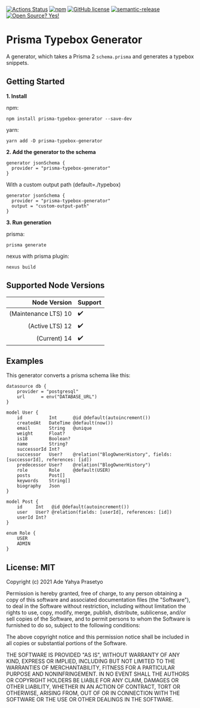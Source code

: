 [![Actions Status](https://github.com/adeyahya/prisma-typebox-generator/workflows/build/badge.svg)](https://github.com/adeyahya/prisma-typebox-generator/actions)
[![npm](https://img.shields.io/npm/v/prisma-typebox-generator)](https://www.npmjs.com/package/prisma-typebox-generator)
[![GitHub license](https://img.shields.io/github/license/Naereen/StrapDown.js.svg)](https://github.com/adeyahya/prisma-typebox-generator/blob/master/LICENSE)
[![semantic-release](https://img.shields.io/badge/%20%20%F0%9F%93%A6%F0%9F%9A%80-semantic--release-e10079.svg)](https://github.com/semantic-release/semantic-release)
[![Open Source? Yes!](https://badgen.net/badge/Open%20Source%20%3F/Yes%21/blue?icon=github)](https://github.com/Naereen/badges/)

# Prisma Typebox Generator

A generator, which takes a Prisma 2 `schema.prisma` and generates a typebox snippets.

## Getting Started

**1. Install**

npm:

```shell
npm install prisma-typebox-generator --save-dev
```

yarn:

```shell
yarn add -D prisma-typebox-generator
```

**2. Add the generator to the schema**

```prisma
generator jsonSchema {
  provider = "prisma-typebox-generator"
}
```

With a custom output path (default=./typebox)

```prisma
generator jsonSchema {
  provider = "prisma-typebox-generator"
  output = "custom-output-path"
}
```

**3. Run generation**

prisma:

```shell
prisma generate
```

nexus with prisma plugin:

```shell
nexus build
```

## Supported Node Versions

|         Node Version | Support            |
| -------------------: | :----------------- |
| (Maintenance LTS) 10 | :heavy_check_mark: |
|      (Active LTS) 12 | :heavy_check_mark: |
|         (Current) 14 | :heavy_check_mark: |

## Examples

This generator converts a prisma schema like this:

```prisma
datasource db {
	provider = "postgresql"
	url      = env("DATABASE_URL")
}

model User {
    id          Int      @id @default(autoincrement())
    createdAt   DateTime @default(now())
    email       String   @unique
    weight      Float?
    is18        Boolean?
    name        String?
    successorId Int?
    successor   User?    @relation("BlogOwnerHistory", fields: [successorId], references: [id])
    predecessor User?    @relation("BlogOwnerHistory")
    role        Role     @default(USER)
    posts       Post[]
    keywords    String[]
    biography   Json
}

model Post {
    id     Int   @id @default(autoincrement())
    user   User? @relation(fields: [userId], references: [id])
    userId Int?
}

enum Role {
    USER
    ADMIN
}
```

## License: MIT

Copyright (c) 2021 Ade Yahya Prasetyo

Permission is hereby granted, free of charge, to any person obtaining a copy
of this software and associated documentation files (the "Software"), to deal
in the Software without restriction, including without limitation the rights
to use, copy, modify, merge, publish, distribute, sublicense, and/or sell
copies of the Software, and to permit persons to whom the Software is
furnished to do so, subject to the following conditions:

The above copyright notice and this permission notice shall be included in all
copies or substantial portions of the Software.

THE SOFTWARE IS PROVIDED "AS IS", WITHOUT WARRANTY OF ANY KIND, EXPRESS OR
IMPLIED, INCLUDING BUT NOT LIMITED TO THE WARRANTIES OF MERCHANTABILITY,
FITNESS FOR A PARTICULAR PURPOSE AND NONINFRINGEMENT. IN NO EVENT SHALL THE
AUTHORS OR COPYRIGHT HOLDERS BE LIABLE FOR ANY CLAIM, DAMAGES OR OTHER
LIABILITY, WHETHER IN AN ACTION OF CONTRACT, TORT OR OTHERWISE, ARISING FROM,
OUT OF OR IN CONNECTION WITH THE SOFTWARE OR THE USE OR OTHER DEALINGS IN THE
SOFTWARE.
